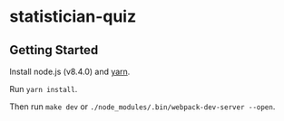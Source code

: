 # statistician-quiz

## Getting Started

Install node.js (v8.4.0) and [yarn](https://yarnpkg.com/en/docs/install).

Run `yarn install`.

Then run `make dev` or `./node_modules/.bin/webpack-dev-server --open`.
